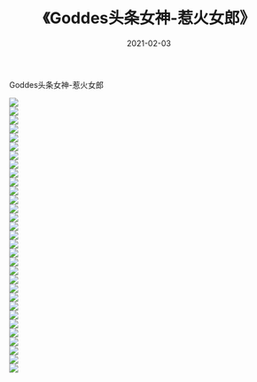 ﻿---
layout: post
title:  《Goddes头条女神-惹火女郎》
date:   2021-02-03
img: http://img.660000.xyz/Sharelink/网络美图/2021/Goddes头条女神-惹火女郎/000.jpg
categories: [美女, 清纯, 唯美]
---

Goddes头条女神-惹火女郎

  ![](http://img.660000.xyz/Sharelink/网络美图/2021/Goddes头条女神-惹火女郎/001.jpg) <br> ![](http://img.660000.xyz/Sharelink/网络美图/2021/Goddes头条女神-惹火女郎/002.jpg) <br> ![](http://img.660000.xyz/Sharelink/网络美图/2021/Goddes头条女神-惹火女郎/003.jpg) <br> ![](http://img.660000.xyz/Sharelink/网络美图/2021/Goddes头条女神-惹火女郎/004.jpg) <br> ![](http://img.660000.xyz/Sharelink/网络美图/2021/Goddes头条女神-惹火女郎/005.jpg) <br> ![](http://img.660000.xyz/Sharelink/网络美图/2021/Goddes头条女神-惹火女郎/006.jpg) <br> ![](http://img.660000.xyz/Sharelink/网络美图/2021/Goddes头条女神-惹火女郎/007.jpg) <br> ![](http://img.660000.xyz/Sharelink/网络美图/2021/Goddes头条女神-惹火女郎/008.jpg) <br> ![](http://img.660000.xyz/Sharelink/网络美图/2021/Goddes头条女神-惹火女郎/009.jpg) <br> ![](http://img.660000.xyz/Sharelink/网络美图/2021/Goddes头条女神-惹火女郎/010.jpg) <br> ![](http://img.660000.xyz/Sharelink/网络美图/2021/Goddes头条女神-惹火女郎/011.jpg) <br> ![](http://img.660000.xyz/Sharelink/网络美图/2021/Goddes头条女神-惹火女郎/012.jpg) <br> ![](http://img.660000.xyz/Sharelink/网络美图/2021/Goddes头条女神-惹火女郎/013.jpg) <br> ![](http://img.660000.xyz/Sharelink/网络美图/2021/Goddes头条女神-惹火女郎/014.jpg) <br> ![](http://img.660000.xyz/Sharelink/网络美图/2021/Goddes头条女神-惹火女郎/015.jpg) <br> ![](http://img.660000.xyz/Sharelink/网络美图/2021/Goddes头条女神-惹火女郎/016.jpg) <br> ![](http://img.660000.xyz/Sharelink/网络美图/2021/Goddes头条女神-惹火女郎/017.jpg) <br> ![](http://img.660000.xyz/Sharelink/网络美图/2021/Goddes头条女神-惹火女郎/018.jpg) <br> ![](http://img.660000.xyz/Sharelink/网络美图/2021/Goddes头条女神-惹火女郎/019.jpg) <br> ![](http://img.660000.xyz/Sharelink/网络美图/2021/Goddes头条女神-惹火女郎/020.jpg) <br> ![](http://img.660000.xyz/Sharelink/网络美图/2021/Goddes头条女神-惹火女郎/021.jpg) <br> ![](http://img.660000.xyz/Sharelink/网络美图/2021/Goddes头条女神-惹火女郎/022.jpg) <br> ![](http://img.660000.xyz/Sharelink/网络美图/2021/Goddes头条女神-惹火女郎/023.jpg) <br> ![](http://img.660000.xyz/Sharelink/网络美图/2021/Goddes头条女神-惹火女郎/024.jpg) <br> ![](http://img.660000.xyz/Sharelink/网络美图/2021/Goddes头条女神-惹火女郎/025.jpg) <br> ![](http://img.660000.xyz/Sharelink/网络美图/2021/Goddes头条女神-惹火女郎/026.jpg) <br> ![](http://img.660000.xyz/Sharelink/网络美图/2021/Goddes头条女神-惹火女郎/027.jpg) <br> ![](http://img.660000.xyz/Sharelink/网络美图/2021/Goddes头条女神-惹火女郎/028.jpg) <br> ![](http://img.660000.xyz/Sharelink/网络美图/2021/Goddes头条女神-惹火女郎/029.jpg) <br> ![](http://img.660000.xyz/Sharelink/网络美图/2021/Goddes头条女神-惹火女郎/030.jpg) <br> ![](http://img.660000.xyz/Sharelink/网络美图/2021/Goddes头条女神-惹火女郎/031.jpg) <br>